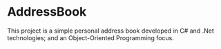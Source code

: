 # AddressBook
This project is a simple personal address book developed in C# and .Net technologies; and an Object-Oriented Programming focus.
